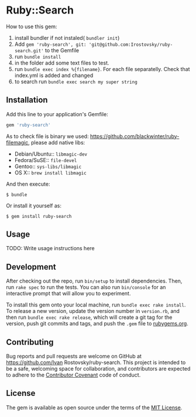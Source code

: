 # Ruby::Search

How to use this gem:

1. install bundler if not instaled( ```bundler init```)
2. Add ```gem 'ruby-search', git: 'git@github.com:Irostovsky/ruby-search.git'``` to the Gemfile
3. run ```bundle install```
4. in the folder add some text files to test.
5. run ```bundle exec index %{filename}```. For each file separatelly. Check that index.yml is added and changed
6. to search run ```bundle exec search my super string```

## Installation

Add this line to your application's Gemfile:

```ruby
gem 'ruby-search'
```

As to check file is binary we used: https://github.com/blackwinter/ruby-filemagic, please add native libs:

* Debian/Ubuntu:: ```libmagic-dev```
* Fedora/SuSE::   ```file-devel```
* Gentoo::        ```sys-libs/libmagic```
* OS X::          ```brew install libmagic```

And then execute:

    $ bundle

Or install it yourself as:

    $ gem install ruby-search

## Usage

TODO: Write usage instructions here

## Development

After checking out the repo, run `bin/setup` to install dependencies. Then, run `rake spec` to run the tests. You can also run `bin/console` for an interactive prompt that will allow you to experiment.

To install this gem onto your local machine, run `bundle exec rake install`. To release a new version, update the version number in `version.rb`, and then run `bundle exec rake release`, which will create a git tag for the version, push git commits and tags, and push the `.gem` file to [rubygems.org](https://rubygems.org).

## Contributing

Bug reports and pull requests are welcome on GitHub at https://github.com/Ivan Rostovsky/ruby-search. This project is intended to be a safe, welcoming space for collaboration, and contributors are expected to adhere to the [Contributor Covenant](http://contributor-covenant.org) code of conduct.


## License

The gem is available as open source under the terms of the [MIT License](http://opensource.org/licenses/MIT).

